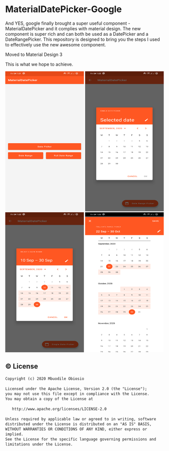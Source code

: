 # MaterialDatePicker-Google

And YES, google finally brought a super useful component - MaterialDatePicker and it complies with material design.
The new component is super rich and can both be used as a DatePicker and a DateRangePicker.
This repository is designed to bring you the steps I used to effectively use the new awesome component.

Moved to Material Design 3

This is what we hope to achieve.

<img src="https://raw.githubusercontent.com/mbobiosio/MaterialDatePicker-Google/master/device-2020-09-04-130158.png" width="250" height="444" />
<img src="https://raw.githubusercontent.com/mbobiosio/MaterialDatePicker-Google/master/device-2020-09-04-130236.png" width="250" height="444" />
<img src="https://raw.githubusercontent.com/mbobiosio/MaterialDatePicker-Google/master/device-2020-09-04-130302.png" width="250" height="444" />
<img src="https://raw.githubusercontent.com/mbobiosio/MaterialDatePicker-Google/master/device-2020-09-04-130529.png" width="250" height="444" />

## © License 
```
Copyright (c) 2020 Mbuodile Obiosio

Licensed under the Apache License, Version 2.0 (the "License");
you may not use this file except in compliance with the License.
You may obtain a copy of the License at

   http://www.apache.org/licenses/LICENSE-2.0

Unless required by applicable law or agreed to in writing, software
distributed under the License is distributed on an "AS IS" BASIS,
WITHOUT WARRANTIES OR CONDITIONS OF ANY KIND, either express or implied.
See the License for the specific language governing permissions and
limitations under the License.
